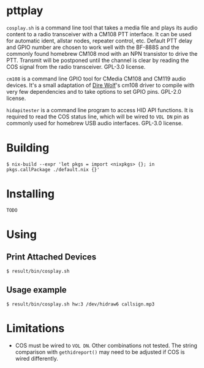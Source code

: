 # pttplay

`cosplay.sh` is a command line tool that takes a media file and plays its audio
content to a radio transceiver with a CM108 PTT interface.  It can be used for
automatic ident, allstar nodes, repeater control, etc.  Default PTT delay and
GPIO number are chosen to work well with the BF-888S and the commonly found
homebrew CM108 mod with an NPN transistor to drive the PTT.  Transmit will be
postponed until the channel is clear by reading the COS signal from the radio
transceiver.  GPL-3.0 license.

`cm108` is a command line GPIO tool for CMedia CM108 and CM119 audio devices.
It's a small adaptation of [Dire Wolf][1]'s cm108 driver to compile with very
few dependencies and to take options to set GPIO pins.  GPL-2.0 license.

`hidapitester` is a command line program to access HID API functions.  It is
required to read the COS status line, which will be wired to `VOL DN` pin as
commonly used for homebrew USB audio interfaces.  GPL-3.0 license.

# Building

    $ nix-build --expr 'let pkgs = import <nixpkgs> {}; in pkgs.callPackage ./default.nix {}'

# Installing

    TODO

# Using

## Print Attached Devices

    $ result/bin/cosplay.sh

## Usage example

    $ result/bin/cosplay.sh hw:3 /dev/hidraw6 callsign.mp3

# Limitations

- COS must be wired to `VOL DN`.  Other combinations not tested.  The string
comparison with `gethidreport()` may need to be adjusted if COS is wired
differently.


 [1]: https://github.com/wb2osz/direwolf
 [2]: https://github.com/todbot/hidapitester
